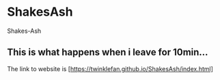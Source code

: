 # ShakesAsh
Shakes-Ash

## This is what happens when i leave for 10min...

The link to website is [https://twinklefan.github.io/ShakesAsh/index.html]
